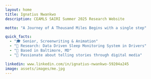 ```yaml
---
layout: home
title: Ignatius Nwankwo
description: CEAMLS SAIRI Summer 2025 Research Website

motto: "A Journey of A Thousand Miles Begins with a single step"

quick_facts:
  - "🎓 Senior, Screenwriting & Animation"
  - "🔬 Research: Data Driven Sleep Monitoring System in Drivers"
  - "📍 Based in Baltimore, MD"
  - "🎨 Passionate about telling stories through digital media"

linkedin: www.linkedin.com/in/ignatius-nwankwo-59204a245
image: assets/images/me.jpg
---
```

